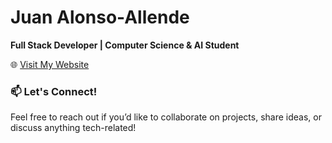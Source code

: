 # Juan Alonso-Allende

**Full Stack Developer | Computer Science & AI Student**

🌐 [Visit My Website](https://aallendez.me)

### 📫 Let's Connect!
Feel free to reach out if you’d like to collaborate on projects, share ideas, or discuss anything tech-related!
